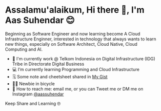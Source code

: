  # Assalamu'alaikum, Hi there 👋, I'm Aas Suhendar 😊
 
Beginning as Software Engineer and now learning become A Cloud Infrastructure Enginner, interested in technology that always wants to learn new things, especially on Software Architect, Cloud Native, Cloud Computing and AI.

 * 🧰 I'm currently work @ Telkom Indonesia on Digital Infrastructure (IDG) Tribe in Directorate Digital Business
 * 💻 I’m currently learning Programming and Cloud Infrastructure
 * 🗓 Some note and cheetsheet shared in [My Gist](https://gist.github.com/AasSuhendar)
 * 🚴‍♂️ Newbie in bicycle
 * 💌 How to reach me: email me, or you can Tweet me or DM me on Instagram [@aassuhendar](https://www.instagram.com/aassuhendar/)
 
Keep Share and Learning 🤓
 
 
 
 
